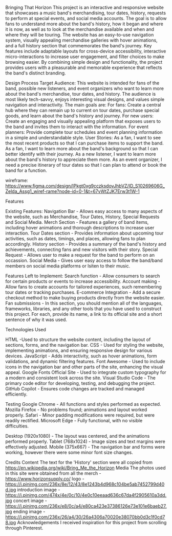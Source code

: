 Bringing That Horizon
This project is an interactive and responsive website that showcases a music band's merchandising, tour dates, history, requests to perform at special events, and social media accounts. The goal is to allow fans to understand more about the band's history, how it began and where it is now, as well as to look at the merchandise available and when and where they will be touring. The website has an easy-to-use navigation system, visually appealing merchandise galleries with hover animations, and a full history section that commemorates the band's journey. Key features include adaptable layouts for cross-device accessibility, interactive micro-interactions to increase user engagement, and filter choices to make browsing easier. By combining simple design and functionality, the project provides users with a pleasurable and memorable experience that reflects the band's distinct branding.

Design Process
Target Audience:
This website is intended for fans of the band, possible new listeners, and event organizers who want to learn more about the band's merchandise, tour dates, and history. The audience is most likely tech-savvy, enjoys interesting visual designs, and values simple navigation and interactivity.
The main goals are:
For fans: Create a central hub where they can remain up to current on tour dates, purchase special goods, and learn about the band's history and journey.
For new users: Create an engaging and visually appealing platform that exposes users to the band and invites them to interact with the information.
For event planners: Provide complete tour schedules and event planning information in a simple and understandable style.
User Stories:
As a fan, I want to see the most recent products so that I can purchase items to support the band.
As a fan, I want to learn more about the band's background so that I can better identify with their journey.
As a new listener, I want to learn more about the band's history to appreciate them more.
As an event organizer, I need a precise itinerary of tour dates so that I can plan to attend or book the band for a function.

wireframe: https://www.figma.com/design/IPkgt0xg9cczksdovJhbVZ/ID_S10269606G_Zelda_Assg1_wiref-rame?node-id=0-1&t=67vWtZJK7Erw3t1W-1


Features

Existing Features:
Navigation Bar - Allows easy access to many aspects of the website, such as Merchandise, Tour Dates, History, Special Requests and Social Media.
Merch Section - Features a gallery of band items, including hover animations and thorough descriptions to increase user interaction.
Tour Dates section - Provides information about upcoming tour activities, such as dates, timings, and places, allowing fans to plan accordingly.
History section - Provides a summary of the band's history and achievements, connecting fans and new visitors with their story.
Special Request - Allows user to make a request for the band to perform on an occassion.
Social Media - Gives user easy access to follow the band/band members on social media platforms or lsiten to their music.

Features Left to Implement:
Search function - Allow consumers to search for certain products or events to increase accessibility.
Account making - Allow fans to create accounts for tailored experiences, such remembering tour dates or tracking purchases.
E-commerce Integration - Add a secure checkout method to make buying products directly from the website easier.
Fan submissions - In this section, you should mention all of the languages, frameworks, libraries, and any other tools that you have used to construct this project. For each, provide its name, a link to its official site and a short sentence of why it was used.

Technologies Used

HTML -Used to structure the website content, including the layout of sections, forms, and the navigation bar.
CSS - Used for styling the website, implementing animations, and ensuring responsive design for various devices.
JavaScript - Adds interactivity, such as hover animations, form validations, and dynamic filtering features.
Font Awesome - Used to include icons in the navigation bar and other parts of the site, enhancing the visual appeal.
Google Fonts Official Site - Used to integrate custom typography for a modern and consistent look across the site.
Visual Studio Code - The primary code editor for developing, testing, and debugging the project.
GitHub Copilot - Ensures code changes are tracked and managed efficiently.

Testing
Google Chrome - All functions and styles performed as expected.
Mozilla Firefox - No problems found; animations and layout worked properly.
Safari - Minor padding modifications were required, but were readily rectified.
Microsoft Edge - Fully functional, with no visible difficulties.

Desktop (1920x1080) - The layout was centered, and the animations performed properly.
Tablet (768x1024) - Image sizes and text margins were effectively adjusted.
Mobile (375x667) - The navigation bar and forms were working, however there were some minor font size changes.

Credits
Content
The text for the 'History' section were all copied from https://en.wikipedia.org/wiki/Bring_Me_the_Horizon
Media
The photos used in this site were obtained from 
all the merch - https://www.horizonsupply.co/
logo - https://i.pinimg.com/236x/8e/12/43/8e1243b4d968c104be5ab7452799d40d.jpg
introduction image - https://i.pinimg.com/474x/4e/0c/10/4e0c10eeaad636c67da4f2905610a3dd.jpg
concert image - https://i.pinimg.com/236x/e8/0c/a4/e80ca423e37386126e73e101e6baeb27.jpg
ending image - https://i.pinimg.com/236x/26/a4/30/26a4306a70020e38070bb0d3c1f0cd78.jpg
Acknowledgements
I received inspiration for this project from scrolling through Pinterest.
